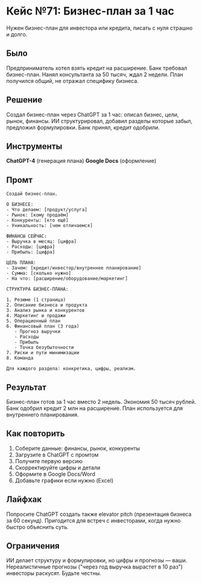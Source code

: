 # Кейс №71: Бизнес-план за 1 час

Нужен бизнес-план для инвестора или кредита, писать с нуля страшно и долго.

## Было

Предприниматель хотел взять кредит на расширение. Банк требовал бизнес-план. Нанял консультанта за 50 тысяч, ждал 2 недели. План получился общий, не отражал специфику бизнеса.

## Решение

Создал бизнес-план через ChatGPT за 1 час: описал бизнес, цели, рынок, финансы. ИИ структурировал, добавил разделы которые забыл, предложил формулировки. Банк принял, кредит одобрили.

## Инструменты

**ChatGPT-4** (генерация плана)
**Google Docs** (оформление)

## Промт

```
Создай бизнес-план.

О БИЗНЕСЕ:
- Что делаем: [продукт/услуга]
- Рынок: [кому продаём]
- Конкуренты: [кто ещё]
- Уникальность: [чем отличаемся]

ФИНАНСЫ СЕЙЧАС:
- Выручка в месяц: [цифра]
- Расходы: [цифра]
- Прибыль: [цифра]

ЦЕЛЬ ПЛАНА:
- Зачем: [кредит/инвестор/внутреннее планирование]
- Сумма: [сколько нужно]
- На что: [расширение/оборудование/маркетинг]

СТРУКТУРА БИЗНЕС-ПЛАНА:

1. Резюме (1 страница)
2. Описание бизнеса и продукта
3. Анализ рынка и конкурентов
4. Маркетинг и продажи
5. Операционный план
6. Финансовый план (3 года)
   - Прогноз выручки
   - Расходы
   - Прибыль
   - Точка безубыточности
7. Риски и пути минимизации
8. Команда

Для каждого раздела: конкретика, цифры, реализм.
```

## Результат

Бизнес-план готов за 1 час вместо 2 недель. Экономия 50 тысяч рублей. Банк одобрил кредит 2 млн на расширение. План используется для внутреннего планирования.

## Как повторить

1. Соберите данные: финансы, рынок, конкуренты
2. Загрузите в ChatGPT с промтом
3. Получите первую версию
4. Скорректируйте цифры и детали
5. Оформите в Google Docs/Word
6. Добавьте графики если нужно (Excel)

## Лайфхак

Попросите ChatGPT создать также elevator pitch (презентация бизнеса за 60 секунд). Пригодится для встреч с инвесторами, когда нужно быстро объяснить суть.

## Ограничения

ИИ делает структуру и формулировки, но цифры и прогнозы — ваши. Нереалистичные прогнозы ("через год выручка вырастет в 10 раз") инвесторы раскусят. Будьте честны.
